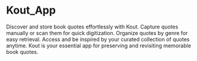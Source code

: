 # Kout_App
Discover and store book quotes effortlessly with Kout. Capture quotes manually or scan them for quick digitization. Organize quotes by genre for easy retrieval. Access and be inspired by your curated collection of quotes anytime. Kout is your essential app for preserving and revisiting memorable book quotes.

